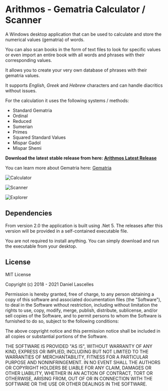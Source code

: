 # Arithmos - Gematria Calculator / Scanner

A Windows desktop application that can be used to calculate and store the numerical values (gematria) of words. 

You can also scan books in the form of text files to look for specific values or even import an entire book with all words and phrases with their corresponding values.

It allows you to create your very own database of phrases with their gematria values.

It supports *English*, *Greek* and *Hebrew* characters and can handle diacritics without issues.

For the calculation it uses the following systems / methods: 
* Standard Gematria 
* Ordinal 
* Reduced 
* Sumerian
* Primes
* Squared Standard Values
* Mispar Gadol 
* Mispar Shemi

**Download the latest stable release from here: [Arithmos Latest Release](https://github.com/dlascelles/Arithmos/releases)**

You can learn more about Gematria here: [Gematria](https://en.wikipedia.org/wiki/Gematria)

![Calculator](https://user-images.githubusercontent.com/52032313/61368497-a814b180-a896-11e9-9ca0-5bcdd8cf4bd9.png)

![Scanner](https://user-images.githubusercontent.com/52032313/61368510-b06cec80-a896-11e9-80d2-9a23f0ab6d93.png)

![Explorer](https://user-images.githubusercontent.com/52032313/61368519-b5ca3700-a896-11e9-8010-919c5aaec84a.png)

## Dependencies
From version 2.0 the application is built using .Net 5. The releases after this version will be provided in a self-contained executable file. 

You are not required to install anything. You can simply download and run the executable from your desktop.

## License
MIT License

Copyright (c) 2018 - 2021 Daniel Lascelles

Permission is hereby granted, free of charge, to any person obtaining a copy
of this software and associated documentation files (the "Software"), to deal
in the Software without restriction, including without limitation the rights
to use, copy, modify, merge, publish, distribute, sublicense, and/or sell
copies of the Software, and to permit persons to whom the Software is
furnished to do so, subject to the following conditions:

The above copyright notice and this permission notice shall be included in all
copies or substantial portions of the Software.

THE SOFTWARE IS PROVIDED "AS IS", WITHOUT WARRANTY OF ANY KIND, EXPRESS OR
IMPLIED, INCLUDING BUT NOT LIMITED TO THE WARRANTIES OF MERCHANTABILITY,
FITNESS FOR A PARTICULAR PURPOSE AND NONINFRINGEMENT. IN NO EVENT SHALL THE
AUTHORS OR COPYRIGHT HOLDERS BE LIABLE FOR ANY CLAIM, DAMAGES OR OTHER
LIABILITY, WHETHER IN AN ACTION OF CONTRACT, TORT OR OTHERWISE, ARISING FROM,
OUT OF OR IN CONNECTION WITH THE SOFTWARE OR THE USE OR OTHER DEALINGS IN THE
SOFTWARE.